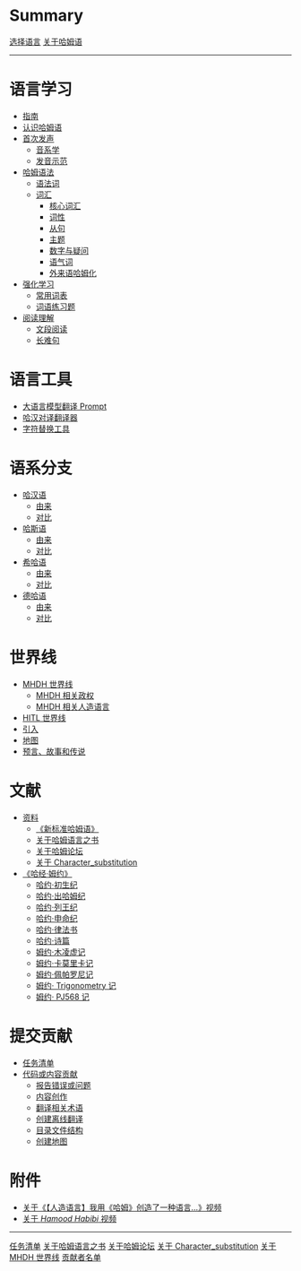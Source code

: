 # Summary

[选择语言](index.md)
[关于哈姆语](About_Hamud.md)

---

# 语言学习

- [指南](Guide/index.md)
- [认识哈姆语](First_Contact.md)
- [首次发声](Reading/index.md)
  - [音系学](Reading/Sound.md)
  - [发音示范]()
- [哈姆语法](Grammar/index.md)
  - [语法词](Grammar/Main.md)
  - [词汇](Grammar/Words/index.md)
    - [核心词汇](Grammar/Words/Core.md)
    - [词性](Grammar/Words/Characteristic.md)
    - [从句](Grammar/Words/Subordinate_clause.md)
    - [主题](Grammar/Words/Theme.md)
    - [数字与疑问](Grammar/Words/Num&Query.md)
    - [语气词](Grammar/Words/Exclamations.md)
    - [外来语哈姆化](Grammar/Words/Extern.md)
- [强化学习](Words_Learning/index.md)
  - [常用词表](Words_Learning/List.md)
  - [词语练习题]()
- [阅读理解]()
  - [文段阅读]()
  - [长难句]()

# 语言工具

- [大语言模型翻译 Prompt](lib/Prompt.md)
- [哈汉对译翻译器](Translator.md)
- [字符替换工具](Character_substitution.md)

# 语系分支

- [哈汉语]()
  - [由来]()
  - [对比]()
- [哈斯语]()
  - [由来]()
  - [对比]()
- [希哈语]()
  - [由来]()
  - [对比]()
- [德哈语]()
  - [由来]()
  - [对比]()

# 世界线

- [MHDH 世界线](World_line/index.md)
  - [MHDH 相关政权](World_line/Nations.md)
  - [MHDH 相关人造语言](World_line/Nations.md)
- [HITL 世界线]()
- [引入]()
- [地图]()
- [预言、故事和传说]()

# 文献

- [资料](Materials/index.md)
  - [《新标准哈姆语》](Materials/New_Standard_Hamud.md)
  - [关于哈姆语言之书](About_Book.md)
  - [关于哈姆论坛](Community.md)
  - [关于 Character_substitution](Character_substitution.md)
- [《哈经·姆约》](Materials/Bible_Hamud/index.md)
  - [哈约·初生纪](Materials/Bible_Hamud/Newborn.md)
  - [哈约·出哈姆纪](Materials/Bible_Hamud/Hamud.md)
  - [哈约·列王纪](Materials/Bible_Hamud/Kings.md)
  - [哈约·申命纪](Materials/Bible_Hamud/Souls.md)
  - [哈约·律法书](Materials/Bible_Hamud/Laws.md)
  - [哈约·诗篇](Materials/Bible_Hamud/Poem.md)
  - [姆约·木凌虚记](Materials/Bible_Hamud/Record_murinsu.md)
  - [姆约·卡莫里卡记](Materials/Bible_Hamud/Record_gamurig.md)
  - [姆约·佩帕罗尼记](Materials/Bible_Hamud/Record_bebaron.md)
  - [姆约· Trigonometry 记]()
  - [姆约· PJ568 记]()  <!-- (Materials/Bible_Hamud/Record_PJ568.md) -->

# 提交贡献

- [任务清单](To_do.md)
- [代码或内容贡献](Contribute/index.md)
  - [报告错误或问题](Contribute/Feedback.md)
  - [内容创作](Contribute/Creation.md)
  - [翻译相关术语](Contribute/Words_translate.md)
  - [创建离线翻译]()
  - [目录文件结构](Contribute/File_structure.md)
  - [创建地图]()

# 附件

- [关于《【人造语言】我用《哈姆》创造了一种语言…》视频](lib/First_Video.md)
- [关于 *Hamood Habibi* 视频](lib/Hamood_Habibi.md)

---

[任务清单](To_do.md)
[关于哈姆语言之书](About_Book.md)
[关于哈姆论坛](Community.md)
[关于 Character_substitution](Character_substitution.md)
[关于 MHDH 世界线](World_line/index.md)
[贡献者名单](Contributors/index.md)

